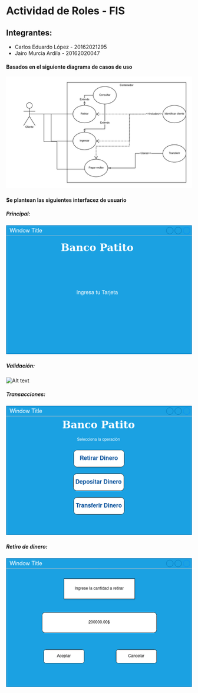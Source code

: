 # Actividad de Roles - FIS

## Integrantes:
- Carlos Eduardo López - 20162021295
- Jairo Murcia Ardila - 20162020047

#### Basados en el siguiente diagrama de casos de uso
![Alt text](https://github.com/CarlosLopez98/Actividad_roles_FIS/blob/master/casosdeuso.jpeg)

#### Se plantean las siguientes interfacez de usuario

##### Principal:
![Alt text](https://github.com/CarlosLopez98/Actividad_roles_FIS/blob/master/Interfaz%20cajero-Principal.png)

##### Validación:
![Alt text](https://github.com/CarlosLopez98/Actividad_roles_FIS/blob/master/Interfaz%20cajero-Contrase%C3%B1a.png)

##### Transacciones:
![Alt text](https://github.com/CarlosLopez98/Actividad_roles_FIS/blob/master/Interfaz%20cajero-Transacciones.png)

##### Retiro de dinero:
![Alt text](https://github.com/CarlosLopez98/Actividad_roles_FIS/blob/master/Interfaz%20cajero-Retirar_dinero.png)

